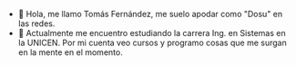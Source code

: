 - 👋 Hola, me llamo Tomás Fernández, me suelo apodar como "Dosu" en las redes.
- 🌱 Actualmente me encuentro estudiando la carrera Ing. en Sistemas en la UNICEN. Por mi cuenta veo cursos y programo cosas que me surgan en la mente en el momento.

<!---
xDosu/xDosu is a ✨ special ✨ repository because its `README.md` (this file) appears on your GitHub profile.
You can click the Preview link to take a look at your changes.
--->
